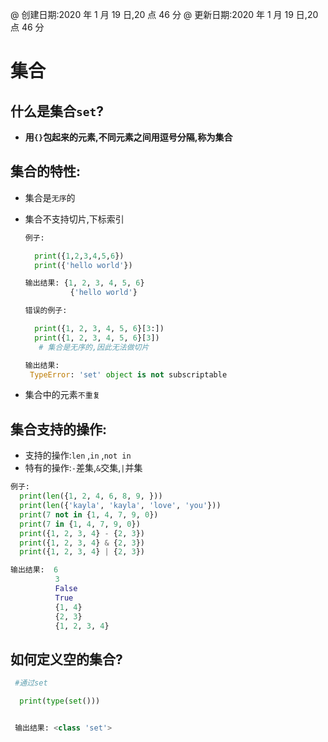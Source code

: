 @ 创建日期:2020 年 1 月 19 日,20 点 46 分
@ 更新日期:2020 年 1 月 19 日,20 点 46 分

# 集合

## 什么是集合`set`?

- **用`{}`包起来的元素,不同元素之间用逗号分隔,称为集合**

## 集合的特性:

- 集合是`无序`的
- 集合不支持切片,下标索引

  ```py
  例子:

    print({1,2,3,4,5,6})
    print({'hello world'})

  输出结果: {1, 2, 3, 4, 5, 6}
            {'hello world'}
  ```

  ```py
  错误的例子:

    print({1, 2, 3, 4, 5, 6}[3:])
    print({1, 2, 3, 4, 5, 6}[3])
     # 集合是无序的,因此无法做切片

  输出结果:
   TypeError: 'set' object is not subscriptable

  ```

- 集合中的元素`不重复`

## 集合支持的操作:

- 支持的操作:`len` ,`in` ,`not in`
- 特有的操作:`-`差集,`&`交集,`|`并集

```py
例子:
  print(len({1, 2, 4, 6, 8, 9, }))
  print(len({'kayla', 'kayla', 'love', 'you'}))
  print(7 not in {1, 4, 7, 9, 0})
  print(7 in {1, 4, 7, 9, 0})
  print({1, 2, 3, 4} - {2, 3})
  print({1, 2, 3, 4} & {2, 3})
  print({1, 2, 3, 4} | {2, 3})

输出结果:  6
          3
          False
          True
          {1, 4}
          {2, 3}
          {1, 2, 3, 4}


```

## 如何定义空的集合?

```py
 #通过set

  print(type(set()))


 输出结果: <class 'set'>
```
